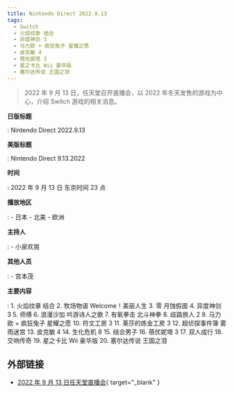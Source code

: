 ```yaml
---
title: Nintendo Direct 2022.9.13
tags:
  - Switch
  - 火焰纹章 结合
  - 异度神剑 3
  - 马力欧 + 疯狂兔子 星耀之愿
  - 皮克敏 4
  - 蓓优妮塔 3
  - 星之卡比 Wii 豪华版
  - 塞尔达传说 王国之泪 
---
```


> 2022 年 9 月 13 日，任天堂召开直播会，以 2022 年冬天发售的游戏为中心，介绍 Switch 游戏的相关消息。

**日版标题**

:	Nintendo Direct 2022.9.13

**美版标题**

:	Nintendo Direct 9.13.2022

**时间**

:	2022 年 9 月 13 日 东京时间 23 点

**播放地区**

:	- 日本
	- 北美
	- 欧洲

**主持人**

: 	- 小泉欢晃

**其他人员**

:	- 宫本茂

**主要内容**

:	1. 火焰纹章 结合
	2. 牧场物语 Welcome！美丽人生
	3. 零 月蚀假面
	4. 异度神剑 3
	5. 师傅
	6. 浪漫沙加 吟游诗人之歌
	7. 有氧拳击 北斗神拳
	8. 歧路旅人 2
	9. 马力欧 + 疯狂兔子 星耀之愿
	10. 符文工房 3
	11. 莱莎的炼金工房 3
	12. 超侦探事件簿 雾雨迷宫
	13. 皮克敏 4
	14. 生化危机 8
	15. 结合男子
	16. 蓓优妮塔 3
	17. 双人成行
	18. 交响传奇
	19. 星之卡比 Wii 豪华版
	20. 塞尔达传说 王国之泪

## 外部链接

- [2022 年 9 月 13 日任天堂直播会](https://www.bilibili.com/video/BV1SD4y1q7rH/){ target="_blank" }
